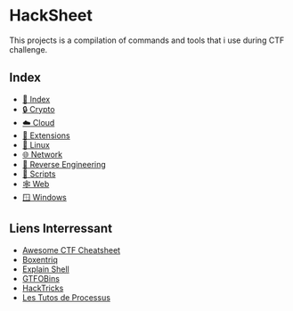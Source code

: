 # HackSheet
This projects is a compilation of commands and tools that i use during CTF challenge.

## Index
<!-- - [☀️ General](/wiki/General.md) -->
- [📇 Index](/wiki/Index.md)
- [🔒 Crypto](/wiki/Crypto.md)
- [☁️ Cloud](/wiki/Cloud.md)
- [🦊 Extensions](/wiki/Extensions.md)
- [🐧 Linux](/wiki/Linux.md)
- [🌐 Network](/wiki/Network.md)
- [🥷 Reverse Engineering](/wiki/ReverseEngineering.md)
- [📜 Scripts](https://github.com/sawyerf/HackSheet/tree/main/scripts)
- [🕸️ Web](/wiki/Web.md)
- [🪟 Windows](/wiki/Windows.md)

## Liens Interressant
- [Awesome CTF Cheatsheet](https://github.com/uppusaikiran/awesome-ctf-cheatsheet)
- [Boxentriq](https://www.boxentriq.com/code-breaking/cipher-identifier)
- [Explain Shell](https://explainshell.com/)
- [GTFOBins](https://gtfobins.github.io/)
- [HackTricks](https://book.hacktricks.xyz/)
- [Les Tutos de Processus](https://lestutosdeprocessus.fr/ctf-cheat-sheet/)
